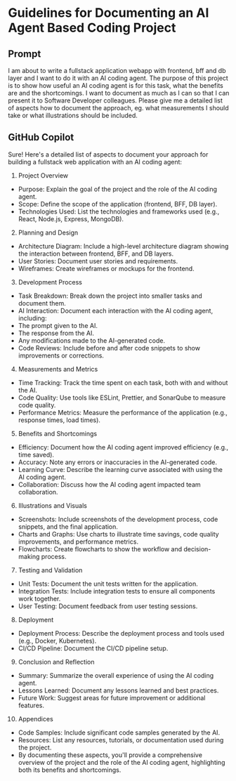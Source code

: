 # Guidelines for Documenting an AI Agent Based Coding Project

## Prompt

I am about to write a fullstack application webapp with frontend, bff and db layer and I want to do it with an AI coding agent. The purpose of this project is to show how useful an AI coding agent is for this task, what the benefits are and the shortcomings. I want to document as much as I can so that I can present it to Software Developer colleagues. Please give me a detailed list of aspects how to document the approach, eg. what measurements I should take or what illustrations should be included.

## GitHub Copilot

Sure! Here's a detailed list of aspects to document your approach for building a fullstack web application with an AI coding agent:

1. Project Overview

- Purpose: Explain the goal of the project and the role of the AI coding agent.
- Scope: Define the scope of the application (frontend, BFF, DB layer).
- Technologies Used: List the technologies and frameworks used (e.g., React, Node.js, Express, MongoDB).

2. Planning and Design

- Architecture Diagram: Include a high-level architecture diagram showing the interaction between frontend, BFF, and DB layers.
- User Stories: Document user stories and requirements.
- Wireframes: Create wireframes or mockups for the frontend.

3. Development Process

- Task Breakdown: Break down the project into smaller tasks and document them.
- AI Interaction: Document each interaction with the AI coding agent, including:
- The prompt given to the AI.
- The response from the AI.
- Any modifications made to the AI-generated code.
- Code Reviews: Include before and after code snippets to show improvements or corrections.

4. Measurements and Metrics

- Time Tracking: Track the time spent on each task, both with and without the AI.
- Code Quality: Use tools like ESLint, Prettier, and SonarQube to measure code quality.
- Performance Metrics: Measure the performance of the application (e.g., response times, load times).

5. Benefits and Shortcomings

- Efficiency: Document how the AI coding agent improved efficiency (e.g., time saved).
- Accuracy: Note any errors or inaccuracies in the AI-generated code.
- Learning Curve: Describe the learning curve associated with using the AI coding agent.
- Collaboration: Discuss how the AI coding agent impacted team collaboration.

6. Illustrations and Visuals

- Screenshots: Include screenshots of the development process, code snippets, and the final application.
- Charts and Graphs: Use charts to illustrate time savings, code quality improvements, and performance metrics.
- Flowcharts: Create flowcharts to show the workflow and decision-making process.

7. Testing and Validation

- Unit Tests: Document the unit tests written for the application.
- Integration Tests: Include integration tests to ensure all components work together.
- User Testing: Document feedback from user testing sessions.

8. Deployment

- Deployment Process: Describe the deployment process and tools used (e.g., Docker, Kubernetes).
- CI/CD Pipeline: Document the CI/CD pipeline setup.

9. Conclusion and Reflection

- Summary: Summarize the overall experience of using the AI coding agent.
- Lessons Learned: Document any lessons learned and best practices.
- Future Work: Suggest areas for future improvement or additional features.

10. Appendices

- Code Samples: Include significant code samples generated by the AI.
- Resources: List any resources, tutorials, or documentation used during the project.
- By documenting these aspects, you'll provide a comprehensive overview of the project and the role of the AI coding agent, highlighting both its benefits and shortcomings.
